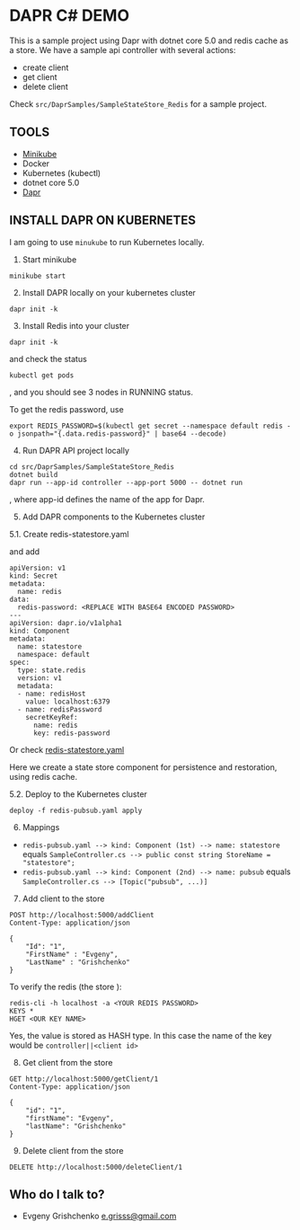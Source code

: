 # DAPR C# DEMO

This is a sample project using Dapr with dotnet core 5.0 and redis cache as a store.
We have a sample api controller with several actions:
- create client
- get client
- delete client

Check `src/DaprSamples/SampleStateStore_Redis` for a sample project.

## TOOLS

* [Minikube](https://minikube.sigs.k8s.io/docs/)
* Docker
* Kubernetes (kubectl)
* dotnet core 5.0
* [Dapr](https://dapr.io)

## INSTALL DAPR ON KUBERNETES

I am going to use `minukube` to run Kubernetes locally.

1. Start minikube
```cli
minikube start
```

2. Install DAPR locally on your kubernetes cluster

```cli
dapr init -k
```


3. Install Redis into your cluster

```cli
dapr init -k
```

and check the status

```cli
kubectl get pods
```
, and you should see 3 nodes in RUNNING status.

To get the redis password, use

```cli
export REDIS_PASSWORD=$(kubectl get secret --namespace default redis -o jsonpath="{.data.redis-password}" | base64 --decode)
```


4. Run DAPR API project locally

```cli
cd src/DaprSamples/SampleStateStore_Redis
dotnet build
dapr run --app-id controller --app-port 5000 -- dotnet run
```

, where app-id defines the name of the app for Dapr.

5. Add DAPR components to the Kubernetes cluster

5.1. Create  redis-statestore.yaml

 and add

```cli
apiVersion: v1
kind: Secret
metadata:
  name: redis
data:
  redis-password: <REPLACE WITH BASE64 ENCODED PASSWORD>
---
apiVersion: dapr.io/v1alpha1
kind: Component
metadata:
  name: statestore
  namespace: default
spec:
  type: state.redis
  version: v1
  metadata:
  - name: redisHost
    value: localhost:6379
  - name: redisPassword
    secretKeyRef:
      name: redis
      key: redis-password
```

Or check [redis-statestore.yaml](src/DaprSamples/SampleStateStore_Redis/Deployment/redis-statestore.yaml)


Here we create a state store component for persistence and restoration, using redis cache.


5.2. Deploy to the Kubernetes cluster

```cli
deploy -f redis-pubsub.yaml apply
```

6. Mappings

* `redis-pubsub.yaml --> kind: Component (1st) --> name: statestore`  equals `SampleController.cs --> public const string StoreName = "statestore";`
* `redis-pubsub.yaml --> kind: Component (2nd) --> name: pubsub`  equals `SampleController.cs --> [Topic("pubsub", ...)]`


7. Add client to the store

```http
POST http://localhost:5000/addClient
Content-Type: application/json

{
    "Id": "1",
    "FirstName" : "Evgeny",
    "LastName" : "Grishchenko"
}
```

To verify the redis (the store ):

```cli
redis-cli -h localhost -a <YOUR REDIS PASSWORD>
KEYS *
HGET <OUR KEY NAME>
```

Yes, the value is stored as HASH type.
In this case the name of the key would be `controller||<client id>`


8.  Get client from the store

```http
GET http://localhost:5000/getClient/1
Content-Type: application/json

{
    "id": "1",
    "firstName": "Evgeny",
    "lastName": "Grishchenko"
}
```

9. Delete client from the store

```http
DELETE http://localhost:5000/deleteClient/1
```


## Who do I talk to?

* Evgeny Grishchenko <e.grisss@gmail.com>



